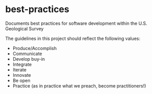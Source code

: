 # best-practices
Documents best practices for software development within the U.S. Geological Survey

The guidelines in this project should reflect the following values:
- Produce/Accomplish 
- Communicate 
- Develop buy-in
- Integrate
- Iterate
- Innovate
- Be open
- Practice (as in practice what we preach, become practitioners!)
